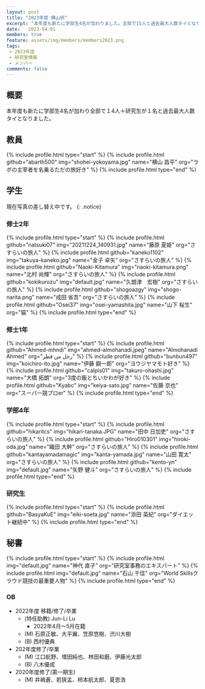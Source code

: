 ```yaml
---
layout: post
title: "2023年度 横山研"
excerpt: "本年度も新たに学部生4名が加わりました。全部で15人と過去最大人数タイとなりました。"
date:   2023-04-01
members: true
feature: assets/img/members/members2023.png
tags: 
 - 2023年度
 - 研究室情報
 - メンバー
comments: false
---
```

## 概要

本年度も新たに学部生4名が加わり全部で１4人＋研究生が１名と過去最大人数タイとなりました。<br>

## 教員

{% include profile.html type="start" %}
    {% include profile.html github="abarth500" img="shohei-yokoyama.jpg" name="横山 昌平" org="ラボの主宰者を名乗るただの旅好き" %}
{% include profile.html type="end" %}

## 学生

現在写真の差し替え中です。
{: .notice}

### 修士2年

{% include profile.html type="start" %}
    {% include profile.html github="natsuki07" img="20211224_140931.jpg" name="藤原 夏姫" org="さすらいの旅人" %}
    {% include profile.html github="kaneko1102" img="takuya-kaneko.jpg" name="金子 卓矢" org="さすらいの旅人" %}
    {% include profile.html github="Naoki-Kitamura" img="naoki-kitamura.png" name="北村 尚輝" org="さすらいの旅人" %}
    {% include profile.html github="kokikurozu" img="default.jpg" name="久朗津　宏樹" org="さすらいの旅人" %}
    {% include profile.html github="shogoazgy" img="shogo-narita.png" name="成田 省吾" org="さすらいの旅人" %}
    {% include profile.html github="Osei37" img="osei-yamashita.jpg" name="山下 桜生" org="猫" %}
{% include profile.html type="end" %}
### 修士1年

{% include profile.html type="start" %}
    {% include profile.html github="Ahmed-mhndi" img="ahmed-almohanadi.jpeg" name="Almohanadi Ahmed" org="رجل من قطر" %}
    {% include profile.html github="bunbun497" img="koichiro-ito.jpg" name="伊藤 鋼一郎" org="ヨウジヤマモト好き" %}
    {% include profile.html github="calpis01" img="takuro-ohashi.jpg" name="大橋 拓朗" org="3度の飯とちいかわが好き" %}
    {% include profile.html github="Kyabc" img="keiya-sato.jpg" name="佐藤 京也" org="スーパー競プロer" %}
{% include profile.html type="end" %}

### 学部4年

{% include profile.html type="start" %}
    {% include profile.html github="hikaritcs" img="hikari-tanaka.JPG" name="田中 日加吏" org="さすらいの旅人" %}
    {% include profile.html github="Hiro010301" img="hiroki-oda.jpg" name="織田 大幹" org="さすらいの旅人" %}
    {% include profile.html github="kantayamadamagic" img="kanta-yamada.jpg" name="山田 寛太" org="さすらいの旅人" %}
    {% include profile.html github="kento-yn" img="default.jpg" name="矢野 健斗" org="さすらいの旅人" %}
{% include profile.html type="end" %}

### 研究生

{% include profile.html type="start" %}
    {% include profile.html github="BasyaKuE" img="eiki-soeta.jpg" name="添田 英紀" org="ダイエット継続中" %}
    <!-- {% include profile.html github="yu-bonn" img="default.jpg" name="西村 優典" org="さすらいの旅人" %} -->
{% include profile.html type="end" %}

## 秘書

{% include profile.html type="start" %}
    {% include profile.html img="default.jpg" name="神代 直子" org="研究室事務のエキスパート" %}
    {% include profile.html img="default.jpg" name="石山 千佳" org="World Skillsクラウド競技の最重要人物" %}
{% include profile.html type="end" %}

### OB

* 2022年度 移籍/修了/卒業
    * (特任助教) Jun-Li Lu
        * 2022年4月～5月在籍
    * (M) 石原正敏、大平翼、笠原悠樹、渋川大樹
    * (B) 西村優典
* 202年度修了/卒業
    * (M) 江口航野、増田純也、林田和磨、伊藤光太郎
    * (B) 八木優成
* 2020年度修了(第一期生)
    * (M) 井嶋蒼、若狭孟、柿本航太郎、夏思浩

